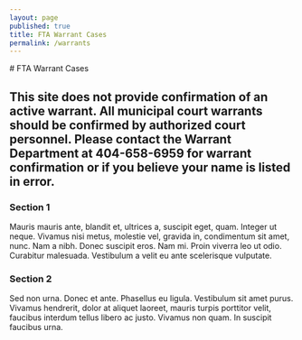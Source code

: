 ```yaml
---
layout: page
published: true
title: FTA Warrant Cases
permalink: /warrants
---
```

<link rel="stylesheet" href="https://ajax.googleapis.com/ajax/libs/jqueryui/1.11.2/themes/smoothness/jquery-ui.css" />
<script src="https://ajax.googleapis.com/ajax/libs/jqueryui/1.11.2/jquery-ui.min.js"></script>
# FTA Warrant Cases

## This site does not provide confirmation of an active warrant.  All municipal court warrants should be confirmed by authorized court personnel.  Please contact the Warrant Department at 404-658-6959 for warrant confirmation or if you believe your name is listed in error.
<div id="accordion">
<h3>Section 1</h3>
<div>
<p>
Mauris mauris ante, blandit et, ultrices a, suscipit eget, quam. Integer
ut neque. Vivamus nisi metus, molestie vel, gravida in, condimentum sit
amet, nunc. Nam a nibh. Donec suscipit eros. Nam mi. Proin viverra leo ut
odio. Curabitur malesuada. Vestibulum a velit eu ante scelerisque vulputate.
</p>
</div>
<h3>Section 2</h3>
<div>
<p>
Sed non urna. Donec et ante. Phasellus eu ligula. Vestibulum sit amet
purus. Vivamus hendrerit, dolor at aliquet laoreet, mauris turpis porttitor
velit, faucibus interdum tellus libero ac justo. Vivamus non quam. In
suscipit faucibus urna.
</p>
</div>
</div>
